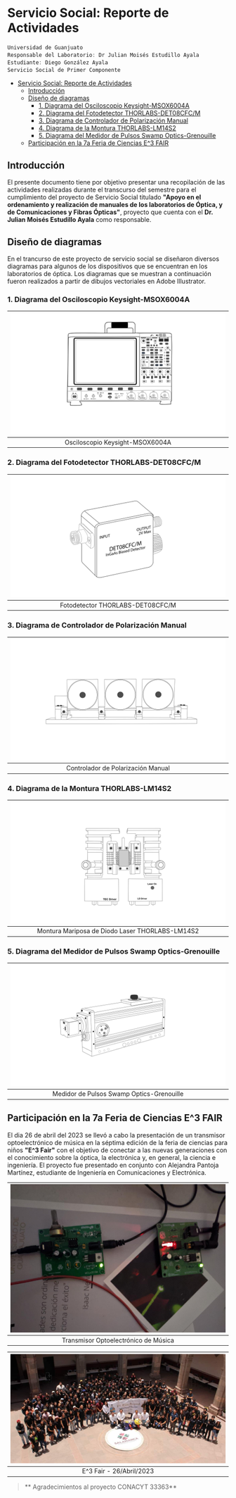 # Servicio Social: Reporte de Actividades

```c
Universidad de Guanjuato
Responsable del Laboratorio: Dr Julian Moisés Estudillo Ayala
Estudiante: Diego González Ayala
Servicio Social de Primer Componente
```
<!-- TOC -->

- [Servicio Social: Reporte de Actividades](#servicio-social-reporte-de-actividades)
  - [Introducción](#introducción)
  - [Diseño de diagramas](#diseño-de-diagramas)
    - [1. Diagrama del Osciloscopio Keysight-MSOX6004A](#1-diagrama-del-osciloscopio-keysight-msox6004a)
    - [2. Diagrama del Fotodetector THORLABS-DET08CFC/M](#2-diagrama-del-fotodetector-thorlabs-det08cfcm)
    - [3. Diagrama de Controlador de Polarización Manual](#3-diagrama-de-controlador-de-polarización-manual)
    - [4. Diagrama de la Montura THORLABS-LM14S2](#4-diagrama-de-la-montura-thorlabs-lm14s2)
    - [5. Diagrama del Medidor de Pulsos Swamp Optics-Grenouille](#5-diagrama-del-medidor-de-pulsos-swamp-optics-grenouille)
  - [Participación en la 7a Feria de Ciencias E^3 FAIR](#participación-en-la-7a-feria-de-ciencias-e3-fair)

<!-- /TOC -->

## Introducción

El presente documento tiene por objetivo presentar una recopilación de las actividades realizadas durante el transcurso del semestre para el cumplimiento del proyecto de Servicio Social titulado **"Apoyo en el ordenamiento y realización de manuales de los laboratorios de Óptica, y de Comunicaciones y Fibras Ópticas"**, proyecto que cuenta con el **Dr. Julian Moisés Estudillo Ayala** como responsable.

## Diseño de diagramas 

En el trancurso de este proyecto de servicio social se diseñaron diversos diagramas para algunos de los dispositivos que se encuentran en los laboratorios de óptica. Los diagramas que se muestran a continuación fueron realizados a partir de dibujos vectoriales en Adobe Illustrator. 

### 1. Diagrama del Osciloscopio Keysight-MSOX6004A

|![Osciloscopio Keysight-MSOX6004A](images/OSC_DG.png )|
|:-:|
|Osciloscopio Keysight-MSOX6004A|


### 2. Diagrama del Fotodetector THORLABS-DET08CFC/M

|![Fotodetector THORLABS-DET08CFC/M](images/DETECTOR.png)|
|:-:|
|Fotodetector THORLABS-DET08CFC/M|

### 3. Diagrama de Controlador de Polarización Manual

|![Controlador de Polarización Manual](images/CTR.png)|
|:-:|
|Controlador de Polarización Manual|

### 4. Diagrama de la Montura THORLABS-LM14S2 

|![Montura Mariposa de Diodo Laser THORLABS-LM14S2](images/BTL.png)|
|:-:|
|Montura Mariposa de Diodo Laser THORLABS-LM14S2|

### 5. Diagrama del Medidor de Pulsos Swamp Optics-Grenouille 

|![Medidor de Pulsos Swamp Optics-Grenouille](images/IDS.png)|
|:-:|
|Medidor de Pulsos Swamp Optics-Grenouille|

## Participación en la 7a Feria de Ciencias E^3 FAIR

El dia 26 de abril del 2023 se llevó a cabo la presentación de un transmisor optoelectrónico de música en la séptima edición de la feria de ciencias para niños **"E^3 Fair"** con el objetivo de conectar a las nuevas generaciones con el conocimiento sobre la óptica, la electrónica y, en general, la ciencia e ingeniería. El proyecto fue presentado en conjunto con Alejandra Pantoja Martínez, estudiante de Ingeniería en Comunicaciones y Electrónica.

|![Transmisor Optoelectrónico de Música](images/TRS.jpeg)|
|:-:|
|Transmisor Optoelectrónico de Música|

|![E^3 Fair - 26/Abril/2023](images/E3.jpeg)|
|:-:|
|E^3 Fair - 26/Abril/2023|

>** Agradecimientos al proyecto CONACYT 33363**
